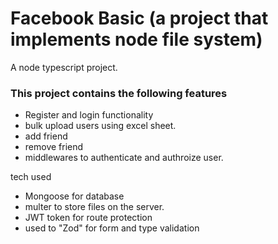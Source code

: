 # Facebook Basic (a project that implements node file system)
A node typescript project.
### This project contains the following features
- Register and login functionality
- bulk upload users using excel sheet.
- add friend
- remove friend
- middlewares to authenticate and authroize user.

tech used
- Mongoose for database
- multer to store files on the server.
- JWT token for route protection
- used to "Zod" for form and type validation
  
